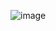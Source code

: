 


![image](https://github.com/kyopark2014/llama3-langchain-rag/assets/52392004/2aa02d81-b7c6-473c-a1e9-a6070453e42f)
